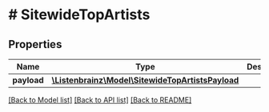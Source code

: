 # # SitewideTopArtists

## Properties

Name | Type | Description | Notes
------------ | ------------- | ------------- | -------------
**payload** | [**\Listenbrainz\Model\SitewideTopArtistsPayload**](SitewideTopArtistsPayload.md) |  |

[[Back to Model list]](../../README.md#models) [[Back to API list]](../../README.md#endpoints) [[Back to README]](../../README.md)
